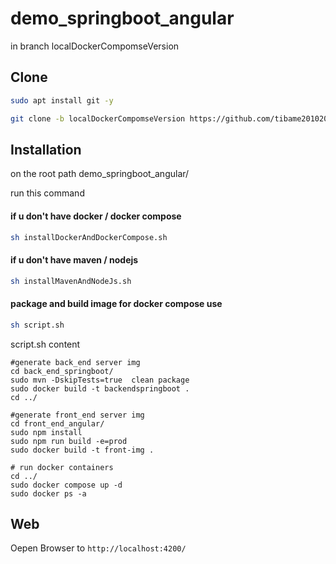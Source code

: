 # demo_springboot_angular

in branch localDockerCompomseVersion

## Clone

```bash
sudo apt install git -y
```
```bash
git clone -b localDockerCompomseVersion https://github.com/tibame201020/demo_springboot_angular.git
```

## Installation

on the root path demo_springboot_angular/

run this command

#### if u don't have docker / docker compose
```bash
sh installDockerAndDockerCompose.sh
```
#### if u don't have maven / nodejs
```bash
sh installMavenAndNodeJs.sh
```

#### package and build image for docker compose use
```bash
sh script.sh
```

script.sh content

```shell
#generate back_end server img
cd back_end_springboot/
sudo mvn -DskipTests=true  clean package
sudo docker build -t backendspringboot .
cd ../

#generate front_end server img
cd front_end_angular/
sudo npm install
sudo npm run build -e=prod
sudo docker build -t front-img .

# run docker containers
cd ../
sudo docker compose up -d
sudo docker ps -a
```

## Web
 Oepen Browser to `http://localhost:4200/`
